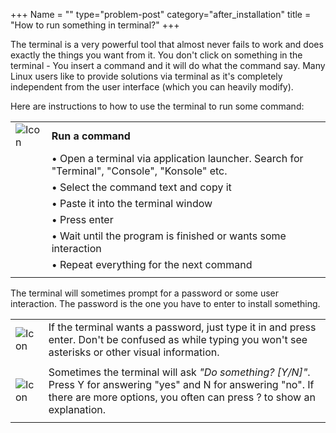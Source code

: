 +++
Name = ""
type="problem-post"
category="after_installation"
title = "How to run something in terminal?"
+++

The terminal is a very powerful tool that almost never fails to work and does exactly the things you want from it. You don't click on something in the terminal - You insert a command and it will do what the command say. Many Linux users like to provide solutions via terminal as it's completely independent from the user interface (which you can heavily modify). 

Here are instructions to how to use the terminal to run some command:

|   |   |
|---|---|
| ![Icon](;baseurl;/img/actions/run.svg) | **Run a command** |
|  | • Open a terminal via application launcher. Search for "Terminal", "Console", "Konsole" etc. |
|  | • Select the command text and copy it |
|  | • Paste it into the terminal window |
|  | • Press enter |
|  | • Wait until the program is finished or wants some interaction |
|  | • Repeat everything for the next command |
|   |   |

The terminal will sometimes prompt for a password or some user interaction. The password is the one you have to enter to install something.

|   |   |
|---|---|
| ![Icon](;baseurl;/img/actions/information.svg) | If the terminal wants a password, just type it in and press enter. Don't be confused as while typing you won't see asterisks or other visual information. |
|   |   |
| ![Icon](;baseurl;/img/actions/information.svg) | Sometimes the terminal will ask *"Do something? [Y/N]"*. Press Y for answering "yes" and N for answering "no". If there are more options, you often can press ? to show an explanation. |
|   |   |
